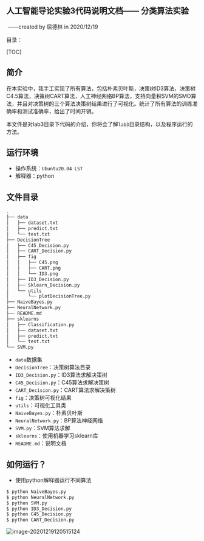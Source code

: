 

## 人工智能导论实验3代码说明文档—— 分类算法实验

​																																																				——created by 屈德林 in 2020/12/19

目录：

[TOC]

## 简介

在本实验中，我手工实现了所有算法，包括朴素贝叶斯，决策树ID3算法，决策树C4.5算法，决策树CART算法，人工神经网络BP算法，支持向量积SVM的SMO算法，并且对决策树的三个算法决策树结果进行了可视化。统计了所有算法的训练准确率和测试准确率，给出了时间开销。

本文件是对lab3目录下代码的介绍，你将会了解`lab3`目录结构，以及程序运行的方法。

## 运行环境

- 操作系统：`Ubuntu20.04 LST`
- 解释器：python



## 文件目录

```bash
.
├── data
│   ├── dataset.txt
│   ├── predict.txt
│   └── test.txt
├── DecisionTree
│   ├── C45_Decision.py
│   ├── CART_Decision.py
│   ├── fig
│   │   ├── C45.png
│   │   ├── CART.png
│   │   └── ID3.png
│   ├── ID3_Decision.py
│   ├── Sklearn_Decision.py
│   └── utils
│       └── plotDecisionTree.py
├── NaiveBayes.py
├── NeuralNetwork.py
├── README.md
├── sklearns
│   ├── Classification.py
│   ├── dataset.txt
│   ├── predict.txt
│   └── test.txt
└── SVM.py
```

- `data`数据集
- `DecisionTree`：决策树算法目录
- `ID3_Decision.py`：ID3算法求解决策树
- `C45_Decision.py`：C45算法求解决策树
- `CART_Decision.py`：CART算法求解决策树
- `fig`：决策树可视化结果
- `utils`：可视化工具类
- `NaiveBayes.py`：朴素贝叶斯
- `NeuralNetwork.py`：BP算法神经网络
- `SVM.py`：SVM算法求解
- `sklearns`：使用机器学习sklearn库
- `README.md`：说明文档



## 如何运行？

- 使用python解释器运行不同算法

```bash
$ python NaiveBayes.py 
$ python NeuralNetwork.py 
$ python SVM.py 
$ python ID3_Decision.py 
$ python C45_Decision.py 
$ python CART_Decision.py 
```

![image-20201219120515124](https://i.loli.net/2020/12/19/DkQjqyRntzJHa87.png)
